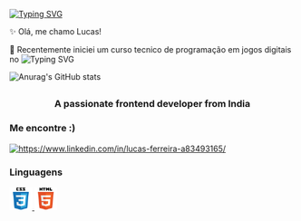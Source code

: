 <a href="https://git.io/typing-svg"><img src="https://readme-typing-svg.herokuapp.com?font=Jersey+15&weight=600&size=25&duration=2600&pause=5&color=23570F&background=FF000000&random=false&width=435&lines=Opa+b%C3%A3o%3F" alt="Typing SVG" /></a>

✨ Olá, me chamo Lucas!


📖 Recentemente iniciei um curso tecnico de programação em jogos digitais no <img src="https://readme-typing-svg.herokuapp.com?font=&weight=600&size=25&pause=1&color=FF0000&background=FF000000&random=false&width=435&lines=SENAI" alt="Typing SVG" />

![Anurag's GitHub stats](https://github-readme-stats.vercel.app/api?username=anuraghazra&show_icons=true&theme=transparent)


##

<h3 align="center">A passionate frontend developer from India</h3>

<h3 align="left">Me encontre :)</h3>
<p align="left">
<a href="https://www.linkedin.com/in/lucas-ferreira-a83493165/" target="blank"><img align="center" src="https://raw.githubusercontent.com/rahuldkjain/github-profile-readme-generator/master/src/images/icons/Social/linked-in-alt.svg" alt="https://www.linkedin.com/in/lucas-ferreira-a83493165/" height="30" width="40" /></a>
</p>

<h3 align="left">Linguagens</h3>
<p align="left"> <a href="https://www.w3schools.com/css/" target="_blank" rel="noreferrer"> <img src="https://raw.githubusercontent.com/devicons/devicon/master/icons/css3/css3-original-wordmark.svg" alt="css3" width="40" height="40"/> </a> <a href="https://www.w3.org/html/" target="_blank" rel="noreferrer"> <img src="https://raw.githubusercontent.com/devicons/devicon/master/icons/html5/html5-original-wordmark.svg" alt="html5" width="40" height="40"/> </a> </p>

